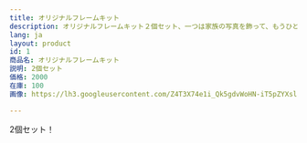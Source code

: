 ```yaml
---
title: オリジナルフレームキット
description: オリジナルフレームキット２個セット、一つは家族の写真を飾って、もうひとつは海の写真を飾って可愛いインテリアになりますよ。
lang: ja
layout: product
id: 1
商品名: オリジナルフレームキット
説明: 2個セット
価格: 2000
在庫: 100
画像: https://lh3.googleusercontent.com/Z4T3X74e1i_Qk5gdvWoHN-iT5pZYXslJbsOVWaDdHn0vOejuvDYgCJC2-AMYDGkUacN-VeV9Y4kd

---
```


2個セット！
